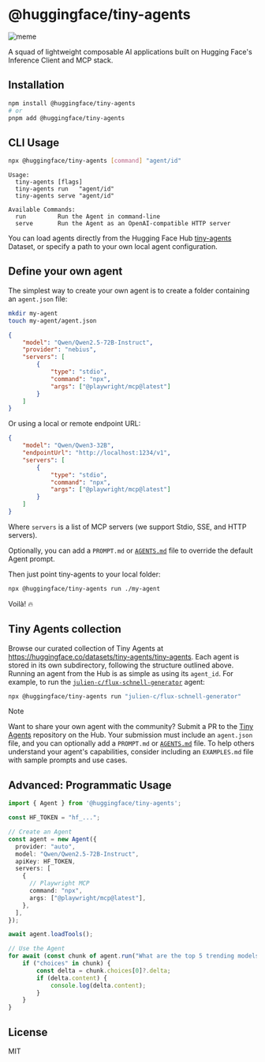 # @huggingface/tiny-agents

![meme](https://huggingface.co/datasets/huggingface/documentation-images/resolve/main/blog/tiny-agents/legos.png)

A squad of lightweight composable AI applications built on Hugging Face's Inference Client and MCP stack.

## Installation

```bash
npm install @huggingface/tiny-agents
# or
pnpm add @huggingface/tiny-agents
```

## CLI Usage

```bash
npx @huggingface/tiny-agents [command] "agent/id"
```

```
Usage:
  tiny-agents [flags]
  tiny-agents run   "agent/id"
  tiny-agents serve "agent/id"

Available Commands:
  run         Run the Agent in command-line
  serve       Run the Agent as an OpenAI-compatible HTTP server
```

You can load agents directly from the Hugging Face Hub [tiny-agents](https://huggingface.co/datasets/tiny-agents/tiny-agents) Dataset, or specify a path to your own local agent configuration.

## Define your own agent

The simplest way to create your own agent is to create a folder containing an `agent.json` file:

```bash
mkdir my-agent
touch my-agent/agent.json
```

```json
{
	"model": "Qwen/Qwen2.5-72B-Instruct",
	"provider": "nebius",
	"servers": [
		{
			"type": "stdio",
			"command": "npx",
			"args": ["@playwright/mcp@latest"]
		}
	]
}
```

Or using a local or remote endpoint URL:

```json
{
	"model": "Qwen/Qwen3-32B",
	"endpointUrl": "http://localhost:1234/v1",
	"servers": [
		{
			"type": "stdio",
			"command": "npx",
			"args": ["@playwright/mcp@latest"]
		}
	]
}

```

Where `servers` is a list of MCP servers (we support Stdio, SSE, and HTTP servers).

Optionally, you can add a `PROMPT.md` or [`AGENTS.md`](https://agents.md/) file to override the default Agent prompt.

Then just point tiny-agents to your local folder:

```bash
npx @huggingface/tiny-agents run ./my-agent
```

Voilà! 🔥


## Tiny Agents collection

Browse our curated collection of Tiny Agents at https://huggingface.co/datasets/tiny-agents/tiny-agents. Each agent is stored in its own subdirectory, following the structure outlined above. Running an agent from the Hub is as simple as using its `agent_id`. For example, to run the [`julien-c/flux-schnell-generator`](https://huggingface.co/datasets/tiny-agents/tiny-agents/tree/main/julien-c/flux-schnell-generator) agent:

```bash
npx @huggingface/tiny-agents run "julien-c/flux-schnell-generator"
```

> [!NOTE]
> Want to share your own agent with the community? Submit a PR to the [Tiny Agents](https://huggingface.co/datasets/tiny-agents/tiny-agents/discussions) repository on the Hub. Your submission must include an `agent.json` file, and you can optionally add a `PROMPT.md` or [`AGENTS.md`](https://agents.md/) file. To help others understand your agent's capabilities, consider including an `EXAMPLES.md` file with sample prompts and use cases.

## Advanced: Programmatic Usage

```typescript
import { Agent } from '@huggingface/tiny-agents';

const HF_TOKEN = "hf_...";

// Create an Agent
const agent = new Agent({
  provider: "auto",
  model: "Qwen/Qwen2.5-72B-Instruct",
  apiKey: HF_TOKEN,
  servers: [
    {
      // Playwright MCP
      command: "npx",
      args: ["@playwright/mcp@latest"],
    },
  ],
});

await agent.loadTools();

// Use the Agent
for await (const chunk of agent.run("What are the top 5 trending models on Hugging Face?")) {
    if ("choices" in chunk) {
        const delta = chunk.choices[0]?.delta;
        if (delta.content) {
            console.log(delta.content);
        }
    }
}
```


## License

MIT
